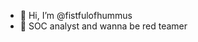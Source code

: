- 👋 Hi, I’m @fistfulofhummus
- 🌱 SOC analyst and wanna be red teamer
<!---
rfarah21/rfarah21 is a ✨ special ✨ repository because its `README.md` (this file) appears on your GitHub profile.
You can click the Preview link to take a look at your changes.
--->

